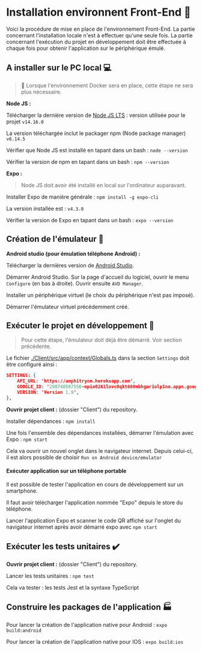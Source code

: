 # Installation environnent Front-End :iphone:

Voici la procédure de mise en place de l'environnement Front-End. La partie concernant l'installation locale n'est à effectuer qu'une seule fois. La partie concernant l'exécution du projet en développement doit être effectuée à chaque fois pour obtenir l'application sur le périphérique émulé.

## A installer sur le PC local :computer:

> :whale: Lorsque l'environnement Docker sera en place, cette étape ne sera plus nécessaire.

**Node JS :**

Télécharger la dernière version de [Node JS LTS](https://nodejs.org/en/download/) : version utilisée pour le projet `v14.16.0`

La version téléchargée inclut le packager npm (Node package manager) `v6.14.5`

Vérifier que Node JS est installé en tapant dans un bash : `node --version`

Vérifier la version de npm en tapant dans un bash : `npm --version`

**Expo :**

> Node JS doit avoir été installé en local sur l'ordinateur auparavant.

Installer Expo de manière générale : `npm install -g expo-cli`

La version installée est : `v4.3.0`

Vérifier la version de Expo en tapant dans un bash : `expo --version`

## Création de l'émulateur :iphone:

**Android studio (pour émulation téléphone Android) :**

Télécharger la dernières version de [Android Studio](https://developer.android.com/).

Démarrer Android Studio. Sur la page d'accueil du logiciel, ouvrir le menu `Configure` (en bas à droite). Ouvrir ensuite `AVD Manager`.

Installer un périphérique virtuel (le choix du périphérique n'est pas imposé).

Démarrer l'émulateur virtuel précédemment créé.

## Exécuter le projet en développement :rocket:

> Pour cette étape, l'émulateur doit déjà être démarré. Voir section précédente.

Le fichier [./Client/src/app/context/Globals.ts](./src/app/context/Globals.ts) dans la section `Settings` doit être configuré ainsi :

```json
SETTINGS: {
    API_URL: 'https://amphitryon.herokuapp.com',
    GOOGLE_ID: '298748587556-mpio0261lovc0qkt660nbhgariolp1no.apps.googleusercontent.com',
    VERSION: 'Version 1.9',
},
```

**Ouvrir projet client :** (dossier "Client") du repository.

Installer dépendances : `npm install`

Une fois l'ensemble des dépendances installées, démarrer l'émulation avec Expo : `npm start`

Cela va ouvrir un nouvel onglet dans le navigateur internet. Depuis celui-ci, il est alors possible de choisir `Run on Android device/emulator`

#### Exécuter application sur un téléphone portable

Il est possible de tester l'application en cours de développement sur un smartphone.

Il faut avoir télécharger l'application nommée "Expo" depuis le store du téléphone.

Lancer l'application Expo et scanner le code QR affiché sur l'onglet du navigateur internet après avoir démarré expo avec `npm start`

## Exécuter les tests unitaires :heavy_check_mark:

**Ouvrir projet client :** (dossier "Client") du repository.

Lancer les tests unitaires : `npm test`

Cela va tester : les tests Jest et la syntaxe TypeScript

## Construire les packages de l'application :factory:

Pour lancer la création de l'application native pour Android : `expo build:android`

Pour lancer la création de l'application native pour IOS : `expo build:ios`
